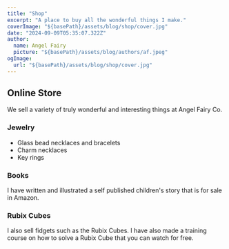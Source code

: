 ```yaml
---
title: "Shop"
excerpt: "A place to buy all the wonderful things I make."
coverImage: "${basePath}/assets/blog/shop/cover.jpg"
date: "2024-09-09T05:35:07.322Z"
author:
  name: Angel Fairy
  picture: "${basePath}/assets/blog/authors/af.jpeg"
ogImage:
  url: "${basePath}/assets/blog/shop/cover.jpg"
---
```


## Online Store

We sell a variety of truly wonderful and interesting things at Angel Fairy Co. 

### Jewelry  

- Glass bead necklaces and bracelets 
- Charm necklaces
- Key rings

### Books

I have written and illustrated a self published children's story that is for sale in Amazon. 

### Rubix Cubes  

I also sell fidgets such as the Rubix Cubes. 
I have also made a training course on how to solve a Rubix Cube that you can watch for free.  

 